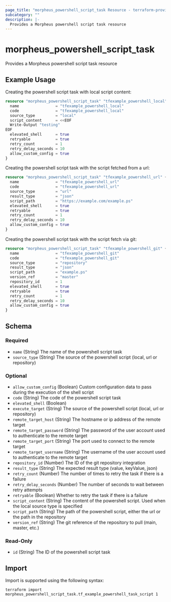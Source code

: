 ```yaml
---
page_title: "morpheus_powershell_script_task Resource - terraform-provider-morpheus"
subcategory: ""
description: |-
  Provides a Morpheus powershell script task resource
---
```


# morpheus_powershell_script_task

Provides a Morpheus powershell script task resource

## Example Usage

Creating the powershell script task with local script content:

```terraform
resource "morpheus_powershell_script_task" "tfexample_powershell_local" {
  name                = "tfexample_powershell_local"
  code                = "tfexample_powershell_local"
  source_type         = "local"
  script_content      = <<EOF
  Write-Output "testing"
EOF
  elevated_shell      = true
  retryable           = true
  retry_count         = 1
  retry_delay_seconds = 10
  allow_custom_config = true
}
```

Creating the powershell script task with the script fetched from a url:

```terraform
resource "morpheus_powershell_script_task" "tfexample_powershell_url" {
  name                = "tfexample_powershell_url"
  code                = "tfexample_powershell_url"
  source_type         = "url"
  result_type         = "json"
  script_path         = "https://example.com/example.ps"
  elevated_shell      = true
  retryable           = true
  retry_count         = 1
  retry_delay_seconds = 10
  allow_custom_config = true
}
```

Creating the powershell script task with the script fetch via git:

```terraform
resource "morpheus_powershell_script_task" "tfexample_powershell_git" {
  name                = "tfexample_powershell_git"
  code                = "tfexample_powershell_git"
  source_type         = "repository"
  result_type         = "json"
  script_path         = "example.ps"
  version_ref         = "master"
  repository_id       = 1
  elevated_shell      = true
  retryable           = true
  retry_count         = 1
  retry_delay_seconds = 10
  allow_custom_config = true
}
```

<!-- schema generated by tfplugindocs -->
## Schema

### Required

- `name` (String) The name of the powershell script task
- `source_type` (String) The source of the powershell script (local, url or repository)

### Optional

- `allow_custom_config` (Boolean) Custom configuration data to pass during the execution of the shell script
- `code` (String) The code of the powershell script task
- `elevated_shell` (Boolean)
- `execute_target` (String) The source of the powershell script (local, url or repository)
- `remote_target_host` (String) The hostname or ip address of the remote target
- `remote_target_password` (String) The password of the user account used to authenticate to the remote target
- `remote_target_port` (String) The port used to connect to the remote target
- `remote_target_username` (String) The username of the user account used to authenticate to the remote target
- `repository_id` (Number) The ID of the git repository integration
- `result_type` (String) The expected result type (value, keyValue, json)
- `retry_count` (Number) The number of times to retry the task if there is a failure
- `retry_delay_seconds` (Number) The number of seconds to wait between retry attempts
- `retryable` (Boolean) Whether to retry the task if there is a failure
- `script_content` (String) The content of the powershell script. Used when the local source type is specified
- `script_path` (String) The path of the powershell script, either the url or the path in the repository
- `version_ref` (String) The git reference of the repository to pull (main, master, etc.)

### Read-Only

- `id` (String) The ID of the powershell script task

## Import

Import is supported using the following syntax:

```shell
terraform import morpheus_powershell_script_task.tf_example_powershell_task_script 1
```
